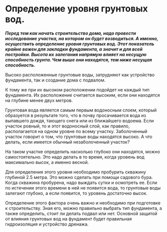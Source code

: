 # Определение уровня грунтовых вод.
_**Перед тем как начать строительство дома, надо провести исследование участка, на котором он будет возводиться. А именно, осуществить определение уровня грунтовых вод. Этот показатель крайне важен для закладки фундамента, а значит и для всей постройки. Высота их залегания напрямую влияет на несущую способность грунта. Чем выше они находятся, тем ниже несущая способность.**_

Высоко расположенные грунтовые воды, затрудняют как устройство фундамента, так и создание дома с подвалом.

К тому же при их высоком расположении подойдет не каждый тип фундамента. Их расположение считается высоким, если они находятся на глубине менее двух метров.

Грунтовая вода является самым первым водоносным слоем, который образуется в результате того, что в почву просачивается вода из выпавшего дождя, тающего снега или из ближайшего водоема. Если участок ровный, то и этот водоносный слой, как правило, располагается на одном уровне по всему участку. Заболоченный участок говорит о том, что грунтовые воды находятся высоко. А что делать, если имеется обычный незаболоченный участок?

На таком участке определить насколько глубоко они находятся, можно самостоятельно. Это надо делать в то время, когда уровень вод максимально высок, а именно весной.

Для определения этого уровня необходимо пробурить скважину глубиной 2.5 метра. Это можно сделать при помощи садового бура. Когда скважина пробурена, надо выждать сутки и осмотреть ее. Если по истечении этого времени в ней не появится вода, то грунтовые воды залегают глубоко, а если появится, то уровень достаточно высок.

Определение этого фактора очень важно и необходимо при подготовке к строительству. Зная его, можно правильно выбрать тип фундамента, а также определить, стоит ли делать подвал или нет. Основной защитой от влияния грунтовых вод на фундамент будет правильная гидроизоляция и устройство дренажа.
